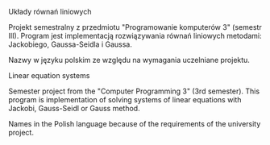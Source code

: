 Układy równań liniowych

Projekt semestralny z przedmiotu "Programowanie komputerów 3" (semestr III). Program jest implementacją rozwiązywania równań liniowych metodami: Jackobiego, Gaussa-Seidla i Gaussa.

Nazwy w języku polskim ze względu na wymagania uczelniane projektu.

Linear equation systems

Semester project from the "Computer Programming 3" (3rd semester). This program is implementation of solving systems of linear equations with Jackobi, Gauss-Seidl or Gauss method.  

Names in the Polish language because of the requirements of the university project.  
